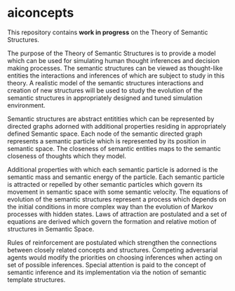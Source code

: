 # aiconcepts

This repository contains **work in progress** on the Theory of Semantic Structures. 

The purpose of the Theory of Semantic Structures is to provide a model which can be used for simulating human thought inferences and decision making processes. The semantic structures can be viewed as thought-like entities the interactions and inferences of which are subject to study in this theory. A realistic model of the semantic structures interactions and creation of new structures will be used to study the evolution of the semantic structures in appropriately designed and tuned simulation environment. 

Semantic structures are abstract entitities which can be represented by directed graphs adorned with additional properties residing in appropriately defined Semantic space. Each node of the semantic directed graph represents a semantic particle which is represented by its position in semantic space.
The closeness of semantic entities maps to the semantic closeness of thoughts which they model.

Additional properties with which each semantic particle is adorned is the semantic mass and semantic energy of the particle. Each semantic particle is attracted or repelled by other semantic particles which govern its movement in semantic space with some semantic velocity.
The equations of evolution of the semantic structures represent a process which depends on the initial conditions in more complex way than the evolution of Markov processes with hidden states. Laws of attraction are postulated and a set of equations are derived which govern the formation and relative motion of structures in Semantic Space. 

Rules of reinforcement are postulated which strengthen the connections between closely related concepts and structures. Competing adversarial agents would modify the priorities on choosing inferences when acting on set of possible inferences. Special attention is paid to the concept of semantic inference and its implementation via the notion of semantic template structures. 
 
